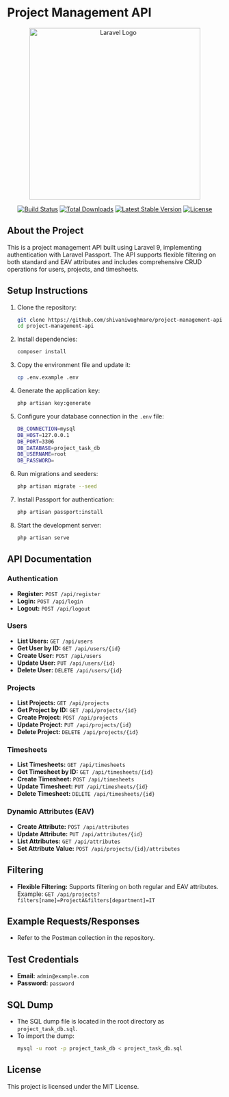 # Project Management API

<p align="center"><a href="https://laravel.com" target="_blank"><img src="https://raw.githubusercontent.com/laravel/art/master/logo-lockup/5%20SVG/2%20CMYK/1%20Full%20Color/laravel-logolockup-cmyk-red.svg" width="400" alt="Laravel Logo"></a></p>

<p align="center">
<a href="https://github.com/laravel/framework/actions"><img src="https://github.com/laravel/framework/workflows/tests/badge.svg" alt="Build Status"></a>
<a href="https://packagist.org/packages/laravel/framework"><img src="https://img.shields.io/packagist/dt/laravel/framework" alt="Total Downloads"></a>
<a href="https://packagist.org/packages/laravel/framework"><img src="https://img.shields.io/packagist/v/laravel/framework" alt="Latest Stable Version"></a>
<a href="https://packagist.org/packages/laravel/framework"><img src="https://img.shields.io/packagist/l/laravel/framework" alt="License"></a>
</p>

## About the Project
This is a project management API built using Laravel 9, implementing authentication with Laravel Passport. The API supports flexible filtering on both standard and EAV attributes and includes comprehensive CRUD operations for users, projects, and timesheets.

## Setup Instructions
1. Clone the repository:
   ```bash
   git clone https://github.com/shivaniwaghmare/project-management-api.git
   cd project-management-api
   ```

2. Install dependencies:
   ```bash
   composer install
   ```

3. Copy the environment file and update it:
   ```bash
   cp .env.example .env
   ```

4. Generate the application key:
   ```bash
   php artisan key:generate
   ```

5. Configure your database connection in the `.env` file:
   ```bash
   DB_CONNECTION=mysql
   DB_HOST=127.0.0.1
   DB_PORT=3306
   DB_DATABASE=project_task_db
   DB_USERNAME=root
   DB_PASSWORD=
   ```

6. Run migrations and seeders:
   ```bash
   php artisan migrate --seed
   ```

7. Install Passport for authentication:
   ```bash
   php artisan passport:install
   ```

8. Start the development server:
   ```bash
   php artisan serve
   ```

## API Documentation
### Authentication
- **Register:** `POST /api/register`
- **Login:** `POST /api/login`
- **Logout:** `POST /api/logout`

### Users
- **List Users:** `GET /api/users`
- **Get User by ID:** `GET /api/users/{id}`
- **Create User:** `POST /api/users`
- **Update User:** `PUT /api/users/{id}`
- **Delete User:** `DELETE /api/users/{id}`

### Projects
- **List Projects:** `GET /api/projects`
- **Get Project by ID:** `GET /api/projects/{id}`
- **Create Project:** `POST /api/projects`
- **Update Project:** `PUT /api/projects/{id}`
- **Delete Project:** `DELETE /api/projects/{id}`

### Timesheets
- **List Timesheets:** `GET /api/timesheets`
- **Get Timesheet by ID:** `GET /api/timesheets/{id}`
- **Create Timesheet:** `POST /api/timesheets`
- **Update Timesheet:** `PUT /api/timesheets/{id}`
- **Delete Timesheet:** `DELETE /api/timesheets/{id}`

### Dynamic Attributes (EAV)
- **Create Attribute:** `POST /api/attributes`
- **Update Attribute:** `PUT /api/attributes/{id}`
- **List Attributes:** `GET /api/attributes`
- **Set Attribute Value:** `POST /api/projects/{id}/attributes`

## Filtering
- **Flexible Filtering:** Supports filtering on both regular and EAV attributes.
  Example: `GET /api/projects?filters[name]=ProjectA&filters[department]=IT`

## Example Requests/Responses
- Refer to the Postman collection in the repository.

## Test Credentials
- **Email:** `admin@example.com`
- **Password:** `password`

## SQL Dump
- The SQL dump file is located in the root directory as `project_task_db.sql`.
- To import the dump:
  ```bash
  mysql -u root -p project_task_db < project_task_db.sql
  ```

## License
This project is licensed under the MIT License.
